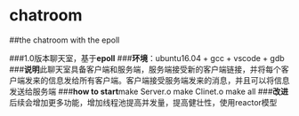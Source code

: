 # chatroom
##the chatroom with the epoll

###1.0版本聊天室，基于**epoll**
###**环境**：ubuntu16.04 + gcc + vscode + gdb
###**说明**此聊天室具备客户端和服务端，服务端接受新的客户端链接，并将每个客户端发来的信息发给所有客户端。客户端接受服务端发来的消息，并且可以将信息发送给服务端
###**how to start**make Server.o make Clinet.o make all
###**改进**后续会增加更多功能，增加线程池提高并发量，提高健壮性，使用reactor模型
